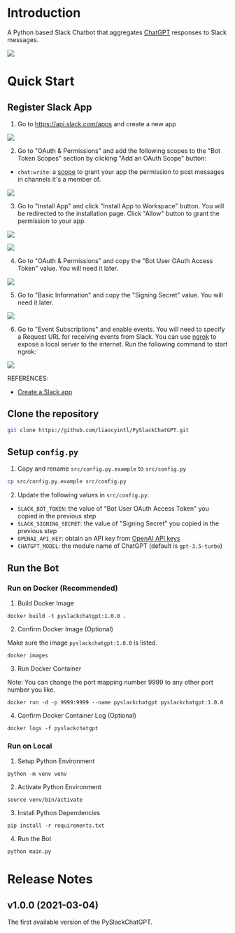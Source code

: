 # Introduction
A Python based Slack Chatbot that aggregates [ChatGPT](https://openai.com/blog/chatgpt) responses to Slack messages.

![](imgs/README/iShot_2023-03-04_06.48.33.gif)

# Quick Start

## Register Slack App

1. Go to https://api.slack.com/apps and create a new app

![](imgs/README/2023-03-03-11-37-10.png)

2. Go to "OAuth & Permissions" and add the following scopes to the "Bot Token Scopes" section by clicking "Add an OAuth Scope" button:
- `chat:write`: a [scope](https://api.slack.com/scopes/chat:write) to grant your app the permission to post messages in channels it's a member of.

![](imgs/README/2023-03-03-11-47-57.png)

3. Go to "Install App" and click "Install App to Workspace" button. You will be redirected to the installation page. Click "Allow" button to grant the permission to your app.

![](imgs/README/2023-03-03-11-48-53.png)

![](imgs/README/2023-03-03-11-49-28.png)

4. Go to "OAuth & Permissions" and copy the "Bot User OAuth Access Token" value. You will need it later.

![](imgs/README/2023-03-03-11-50-29.png)

5. Go to "Basic Information" and copy the "Signing Secret" value. You will need it later.

![](imgs/README/2023-03-03-12-18-49.png)

6. Go to "Event Subscriptions" and enable events. You will need to specify a Request URL for receiving events from Slack. You can use [ngrok](https://ngrok.com/) to expose a local server to the internet. Run the following command to start ngrok:

![](imgs/README/2023-03-03-14-35-51.png)

REFERENCES: 
- [Create a Slack app](https://github.com/slackapi/python-slack-sdk/blob/main/tutorial/01-creating-the-slack-app.md)

## Clone the repository

```bash
git clone https://github.com/liaocyintl/PySlackChatGPT.git
```

## Setup `config.py`

1. Copy and rename `src/config.py.example` to `src/config.py`

```bash
cp src/config.py.example src/config.py
```

2. Update the following values in `src/config.py`:
- `SLACK_BOT_TOKEN`: the value of "Bot User OAuth Access Token" you copied in the previous step
- `SLACK_SIGNING_SECRET`: the value of "Signing Secret" you copied in the previous step
- `OPENAI_API_KEY`: obtain an API key from [OpenAI API keys](https://platform.openai.com/account/api-keys)
- `CHATGPT_MODEL`: the module name of ChatGPT (default is `gpt-3.5-turbo`)

## Run the Bot

### Run on Docker (Recommended)

1. Build Docker Image

```
docker build -t pyslackchatgpt:1.0.0 .
```

2. Confirm Docker Image (Optional)

Make sure the image `pyslackchatgpt:1.0.0` is listed.
```
docker images
```


3. Run Docker Container

Note: You can change the port mapping number 9999 to any other port number you like.

```
docker run -d -p 9999:9999 --name pyslackchatgpt pyslackchatgpt:1.0.0
```

4. Confirm Docker Container Log (Optional)

```
docker logs -f pyslackchatgpt
```

### Run on Local


1. Setup Python Environment

```
python -m venv venv
```

2. Activate Python Environment

```
source venv/bin/activate
```

3. Install Python Dependencies

```
pip install -r requirements.txt
```

4. Run the Bot

```
python main.py
```

# Release Notes

## v1.0.0 (2021-03-04)
The first available version of the PySlackChatGPT.